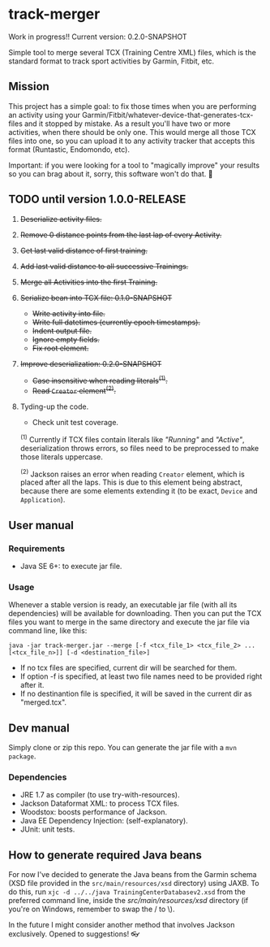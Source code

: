 # track-merger
Work in progress!!
Current version: 0.2.0-SNAPSHOT

Simple tool to merge several TCX (Training Centre XML) files, which is the standard format to track sport activities by Garmin, Fitbit, etc.

## Mission
This project has a simple goal: to fix those times when you are performing an activity using your Garmin/Fitbit/whatever-device-that-generates-tcx-files and it stopped by mistake. As a result you'll have two or more activities, when there should be only one. This would merge all those TCX files into one, so you can upload it to any activity tracker that accepts this format (Runtastic, Endomondo, etc).

Important: if you were looking for a tool to "magically improve" your results so you can brag about it, sorry, this software won't do that. :running:

## TODO until version 1.0.0-RELEASE
1. ~~Deserialize activity files.~~
2. ~~Remove 0 distance points from the last lap of every Activity.~~
3. ~~Get last valid distance of first training.~~
4. ~~Add last valid distance to all successive Trainings.~~
5. ~~Merge all Activities into the first Training.~~
6. ~~Serialize bean into TCX file: 0.1.0-SNAPSHOT~~
    * ~~Write activity into file.~~
    * ~~Write full datetimes (currently epoch timestamps).~~
    * ~~Indent output file.~~
    * ~~Ignore empty fields.~~
    * ~~Fix root element.~~
7. ~~Improve deserialization: 0.2.0-SNAPSHOT~~
    * ~~Case insensitive when reading literals<sup>(1)</sup>.~~
    * ~~Read `Creator` element<sup>(2)</sup>.~~
8. Tyding-up the code.
    * Check unit test coverage.

    <sup>(1)</sup> Currently if TCX files contain literals like _"Running"_ and _"Active"_, deserialization throws errors, so files need to be preprocessed to make those literals uppercase.

    <sup>(2)</sup> Jackson raises an error when reading `Creator` element, which is placed after all the laps. This is due to this element being abstract, because there are some elements extending it (to be exact, `Device` and `Application`).

## User manual

### Requirements
- Java SE 6+: to execute jar file.

### Usage
Whenever a stable version is ready, an executable jar file (with all its dependencies) will be available for downloading. Then you can put the TCX files you want to merge in the same directory and execute the jar file via command line, like this:
```
java -jar track-merger.jar --merge [-f <tcx_file_1> <tcx_file_2> ... [<tcx_file_n>]] [-d <destination_file>]
```
- If no tcx files are specified, current dir will be searched for them.
- If option -f is specified, at least two file names need to be provided right after it.
- If no destinantion file is specified, it will be saved in the current dir as "merged.tcx".

## Dev manual
Simply clone or zip this repo. You can generate the jar file with a `mvn package`.

### Dependencies
- JRE 1.7 as compiler (to use try-with-resources).
- Jackson Dataformat XML: to process TCX files.
- Woodstox: boosts performance of Jackson.
- Java EE Dependency Injection: (self-explanatory).
- JUnit: unit tests.

## How to generate required Java beans
For now I've decided to generate the Java beans from the Garmin schema (XSD file provided in the `src/main/resources/xsd` directory) using JAXB. To do this, run `xjc -d ../../java TrainingCenterDatabasev2.xsd` from the preferred command line, inside the _src/main/resources/xsd_ directory (if you're on Windows, remember to swap the / to \\).

In the future I might consider another method that involves Jackson exclusively. Opened to suggestions! :eyeglasses:
